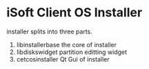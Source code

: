 iSoft Client OS Installer
=========================

installer splits into three parts.
1. libinstallerbase the core of installer
1. libdiskswidget partition editting widget
1. cetcosinstaller Qt Gui of installer
